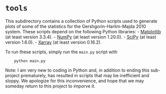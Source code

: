 # `tools`

This subdirectory contains a collection of Python scripts used to generate plots of some of the statistics for the Gershgorin-Harlim-Majda 2010 system. These scripts depend on the following Python libraries:
	- [Matplotlib](https://matplotlib.org/stable/index.html) (at least version 3.3.4).
	- [NumPy](https://numpy.org/) (at least version 1.20.0).
	- [SciPy](https://www.scipy.org/) (at least version 1.6.0).
	- [Xarray](http://xarray.pydata.org/en/stable/) (at least version 0.16.2).

To run these scripts, simply run the `main.py` script with
```
	python main.py
```

Note: I am very new to coding in Python and, in addition to ending this sub-project prematurely, has resulted in scripts that may be inefficient and sloppy. We apologize for this inconvenience, and hope that we may someday return to this project to imporve it.
	
